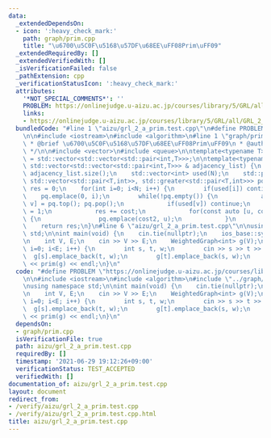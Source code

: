 ```yaml
---
data:
  _extendedDependsOn:
  - icon: ':heavy_check_mark:'
    path: graph/prim.cpp
    title: "\u6700\u5C0F\u5168\u57DF\u68EE\uFF08Prim\uFF09"
  _extendedRequiredBy: []
  _extendedVerifiedWith: []
  _isVerificationFailed: false
  _pathExtension: cpp
  _verificationStatusIcon: ':heavy_check_mark:'
  attributes:
    '*NOT_SPECIAL_COMMENTS*': ''
    PROBLEM: https://onlinejudge.u-aizu.ac.jp/courses/library/5/GRL/all/GRL_2_A
    links:
    - https://onlinejudge.u-aizu.ac.jp/courses/library/5/GRL/all/GRL_2_A
  bundledCode: "#line 1 \"aizu/grl_2_a_prim.test.cpp\"\n#define PROBLEM \"https://onlinejudge.u-aizu.ac.jp/courses/library/5/GRL/all/GRL_2_A\"\
    \n\n#include <iostream>\n#include <algorithm>\n#line 1 \"graph/prim.cpp\"\n/**\n\
    \ * @brief \u6700\u5C0F\u5168\u57DF\u68EE\uFF08Prim\uFF09\n * @author hasegawa1\n\
    \ */\n\n#include <vector>\n#include <queue>\n\ntemplate<typename T>\nusing WeightedGraph\
    \ = std::vector<std::vector<std::pair<int,T>>>;\n\ntemplate<typename T>\nT prim(const\
    \ std::vector<std::vector<std::pair<int,T>>> & adjacency_list) {\n    int N =\
    \ adjacency_list.size();\n    std::vector<int> used(N);\n    std::priority_queue<std::pair<T,int>,\
    \ std::vector<std::pair<T,int>>, std::greater<std::pair<T,int>>> pq;\n\n    T\
    \ res = 0;\n    for(int i=0; i<N; i++) {\n        if(used[i]) continue;\n    \
    \    pq.emplace(0, i);\n        while(!pq.empty()) {\n            auto [cost,\
    \ v] = pq.top(); pq.pop();\n            if(used[v]) continue;\n            used[v]\
    \ = 1;\n            res += cost;\n            for(const auto [u, cost2]: adjacency_list[v])\
    \ {\n                pq.emplace(cost2, u);\n            }\n        }\n    }\n\n\
    \    return res;\n}\n#line 6 \"aizu/grl_2_a_prim.test.cpp\"\n\nusing namespace\
    \ std;\n\nint main(void) {\n    cin.tie(nullptr);\n    ios_base::sync_with_stdio(false);\n\
    \n    int V, E;\n    cin >> V >> E;\n    WeightedGraph<int> g(V);\n    for(int\
    \ i=0; i<E; i++) {\n        int s, t, w;\n        cin >> s >> t >> w;\n      \
    \  g[s].emplace_back(t, w);\n        g[t].emplace_back(s, w);\n    }\n\n    cout\
    \ << prim(g) << endl;\n}\n"
  code: "#define PROBLEM \"https://onlinejudge.u-aizu.ac.jp/courses/library/5/GRL/all/GRL_2_A\"\
    \n\n#include <iostream>\n#include <algorithm>\n#include \"../graph/prim.cpp\"\n\
    \nusing namespace std;\n\nint main(void) {\n    cin.tie(nullptr);\n    ios_base::sync_with_stdio(false);\n\
    \n    int V, E;\n    cin >> V >> E;\n    WeightedGraph<int> g(V);\n    for(int\
    \ i=0; i<E; i++) {\n        int s, t, w;\n        cin >> s >> t >> w;\n      \
    \  g[s].emplace_back(t, w);\n        g[t].emplace_back(s, w);\n    }\n\n    cout\
    \ << prim(g) << endl;\n}\n"
  dependsOn:
  - graph/prim.cpp
  isVerificationFile: true
  path: aizu/grl_2_a_prim.test.cpp
  requiredBy: []
  timestamp: '2021-06-29 19:12:26+09:00'
  verificationStatus: TEST_ACCEPTED
  verifiedWith: []
documentation_of: aizu/grl_2_a_prim.test.cpp
layout: document
redirect_from:
- /verify/aizu/grl_2_a_prim.test.cpp
- /verify/aizu/grl_2_a_prim.test.cpp.html
title: aizu/grl_2_a_prim.test.cpp
---
```

